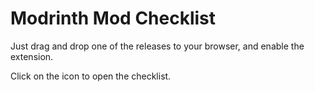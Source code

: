 # Modrinth Mod Checklist
 
Just drag and drop one of the releases to your browser, and enable the extension.

Click on the icon to open the checklist.
